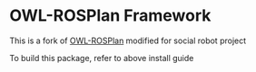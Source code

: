 OWL-ROSPlan Framework
=====================

This is a fork of [OWL-ROSPlan](https://github.com/EmaroLab/OWL-ROSPlan) modified for social robot project

To build this package, refer to above install guide
